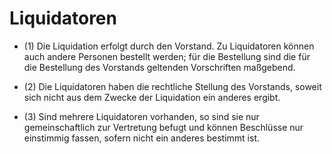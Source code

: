 # Liquidatoren

- (1) Die Liquidation erfolgt durch den Vorstand. Zu Liquidatoren können auch andere Personen bestellt werden; für die Bestellung sind die für die Bestellung des Vorstands geltenden Vorschriften maßgebend.

- (2) Die Liquidatoren haben die rechtliche Stellung des Vorstands, soweit sich nicht aus dem Zwecke der Liquidation ein anderes ergibt.

- (3) Sind mehrere Liquidatoren vorhanden, so sind sie nur gemeinschaftlich zur Vertretung befugt und können Beschlüsse nur einstimmig fassen, sofern nicht ein anderes bestimmt ist.

